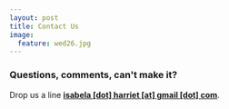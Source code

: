 ```yaml
---
layout: post
title: Contact Us
image:
  feature: wed26.jpg
---
```


### Questions, comments, can't make it?

Drop us a line **[isabela [dot] harriet [at] gmail [dot] com](mailto:isabela.harriet@gmail.com)**.
